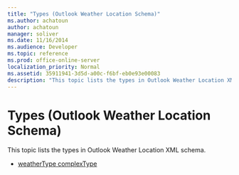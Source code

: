 ```yaml
---
title: "Types (Outlook Weather Location Schema)"
ms.author: achatoun
author: achatoun
manager: soliver
ms.date: 11/16/2014
ms.audience: Developer
ms.topic: reference
ms.prod: office-online-server
localization_priority: Normal
ms.assetid: 35911941-3d5d-a00c-f6bf-eb0e93e00083
description: "This topic lists the types in Outlook Weather Location XML schema."
---
```


# Types (Outlook Weather Location Schema)

This topic lists the types in Outlook Weather Location XML schema.
  
- [weatherType complexType](weathertype-complextype-outlook-weather-location-schema.md)
    

